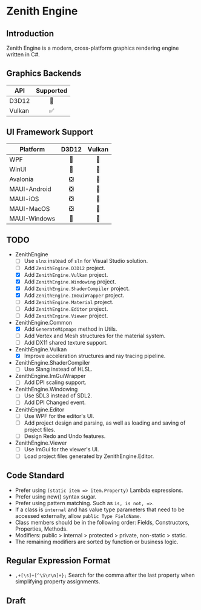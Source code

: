 ﻿# Zenith Engine

## Introduction
Zenith Engine is a modern, cross-platform graphics rendering engine written in C#.

## Graphics Backends
| API    | Supported |
| ---    | :-------: |
| D3D12  | 🚧 |
| Vulkan | ✅ |

## UI Framework Support
| Platform     | D3D12 | Vulkan |
| --------     | :---: | :----: |
| WPF          | 🚧 | 🚧 |
| WinUI        | 🚧 | 🚧 |
| Avalonia     | ❎ | 🚧 |
| MAUI-Android | ❎ | 🚧 |
| MAUI-iOS     | ❎ | 🚧 |
| MAUI-MacOS   | ❎ | 🚧 |
| MAUI-Windows | 🚧 | 🚧 |

## TODO
- ZenithEngine
	- [ ] Use `slnx` instead of `sln` for Visual Studio solution.
	- [ ] Add `ZenithEngine.D3D12` project.
	- [x] Add `ZenithEngine.Vulkan` project.
	- [x] Add `ZenithEngine.Windowing` project.
	- [x] Add `ZenithEngine.ShaderCompiler` project.
	- [x] Add `ZenithEngine.ImGuiWrapper` project.
	- [ ] Add `ZenithEngine.Material` project.
	- [ ] Add `ZenithEngine.Editor` project.
	- [ ] Add `ZenithEngine.Viewer` project.

- ZenithEngine.Common
	- [x] Add `GenerateMipmaps` method in Utils.
	- [ ] Add Vertex and Mesh structures for the material system.
	- [ ] Add DX11 shared texture support.

- ZenithEngine.Vulkan
	- [x] Improve acceleration structures and ray tracing pipeline.

- ZenithEngine.ShaderCompiler
	- [ ] Use Slang instead of HLSL.

- ZenithEngine.ImGuiWrapper
	- [ ] Add DPI scaling support.

- ZenithEngine.Windowing
	- [ ] Use SDL3 instead of SDL2.
	- [ ] Add DPI Changed event.

- ZenithEngine.Editor
	- [ ] Use WPF for the editor's UI. 
	- [ ] Add project design and parsing, as well as loading and saving of project files.
	- [ ] Design Redo and Undo features.

- ZenithEngine.Viewer
	- [ ] Use ImGui for the viewer's UI.
	- [ ] Load project files generated by ZenithEngine.Editor.

## Code Standard
- Prefer using `(static item => item.Property)` Lambda expressions.
- Prefer using new() syntax sugar.
- Prefer using pattern matching. Such as `is, is not, =>`.
- If a class is `internal` and has value type parameters that need to be accessed externally, allow `public Type FieldName`.
- Class members should be in the following order: Fields, Constructors, Properties, Methods.
- Modifiers: public > internal > protected > private, non-static > static.
- The remaining modifiers are sorted by function or business logic.

## Regular Expression Format
- `,+[\s]+[^\S\r\n]+};` Search for the comma after the last property when simplifying property assignments.

## Draft